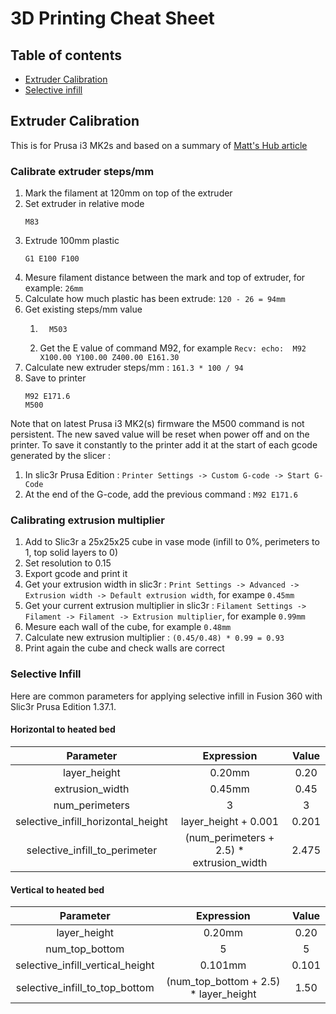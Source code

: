# 3D Printing Cheat Sheet

## Table of contents
* [Extruder Calibration](#extruder-calibration)
* [Selective infill](#selective-infill)

## Extruder Calibration
This is for Prusa i3 MK2s and based on a summary of [Matt's Hub article](https://mattshub.com/2017/04/19/extruder-calibration/)

### Calibrate extruder steps/mm

1. Mark the filament at 120mm on top of the extruder
1. Set extruder in relative mode
    ```gcode
    M83
    ```
1. Extrude 100mm plastic
    ```gcode
    G1 E100 F100
    ```
1. Mesure filament distance between the mark and top of extruder, for example: `26mm`
1. Calculate how much plastic has been extrude: `120 - 26 = 94mm`
1. Get existing steps/mm value
    1. ```gcode
         M503
         ```
    1. Get the E value of command M92, for example `Recv: echo:  M92 X100.00 Y100.00 Z400.00 E161.30`
1. Calculate new extruder steps/mm : `161.3 * 100 / 94`
1. Save to printer
    ```gcode
    M92 E171.6
    M500
    ```
Note that on latest Prusa i3 MK2(s) firmware the M500 command is not persistent. The new saved value will be reset when power off and on the printer. To save it constantly to the printer add it at the start of each gcode generated by the slicer :
1. In slic3r Prusa Edition : `Printer Settings -> Custom G-code -> Start G-Code`
1. At the end of the G-code, add the previous command : `M92 E171.6`

### Calibrating extrusion multiplier
1. Add to Slic3r a 25x25x25 cube in vase mode (infill to 0%, perimeters to 1, top solid layers to 0)
1. Set resolution to 0.15
1. Export gcode and print it
1. Get your extrusion width in slic3r : `Print Settings -> Advanced -> Extrusion width -> Default extrusion width`, for exampe `0.45mm`
1. Get your current extrusion multiplier in slic3r : `Filament Settings -> Filament -> Filament -> Extrusion multiplier`, for example `0.99mm`
1. Mesure each wall of the cube, for example `0.48mm`
1. Calculate new extrusion multiplier : `(0.45/0.48) * 0.99 = 0.93`
1. Print again the cube and check walls are correct


### Selective Infill

Here are common parameters for applying selective infill in Fusion 360 with Slic3r Prusa Edition 1.37.1.

#### Horizontal to heated bed

| Parameter | Expression | Value |
|:---------:|:----------:|:-----:|
| layer_height          | 0.20mm | 0.20 |
| extrusion_width       | 0.45mm | 0.45 |
| num_perimeters        | 3 | 3 |
| selective_infill_horizontal_height | layer_height + 0.001 | 0.201 |
| selective_infill_to_perimeter      | (num_perimeters + 2.5) * extrusion_width | 2.475 |


#### Vertical to heated bed

| Parameter | Expression | Value |
|:---------:|:----------:|:-----:|
| layer_height          | 0.20mm | 0.20 |
| num_top_bottom        | 5 | 5 |
| selective_infill_vertical_height   | 0.101mm | 0.101 |
| selective_infill_to_top_bottom     | (num_top_bottom + 2.5) * layer_height | 1.50 |